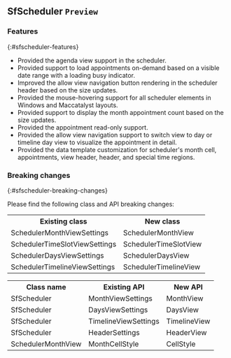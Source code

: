 ## SfScheduler `Preview`

### Features
{:#sfscheduler-features}

* Provided the agenda view support in the scheduler.
* Provided support to load appointments on-demand based on a visible date range with a loading busy indicator.
* Improved the allow view navigation button rendering in the scheduler header based on the size updates.
* Provided the mouse-hovering support for all scheduler elements in Windows and Maccatalyst layouts.
* Provided support to display the month appointment count based on the size updates.
* Provided the appointment read-only support.
* Provided the allow view navigation support to switch view to day or timeline day view to visualize the appointment in detail.
* Provided the data template customization for scheduler's month cell, appointments, view header, header, and special time regions.

### Breaking changes
{:#sfscheduler-breaking-changes}

Please find the following class and API breaking changes:

<table>
<tr><th>Existing class </th><th>New class</th></tr>
<tr><td>SchedulerMonthViewSettings</td>
<td>SchedulerMonthView</td></tr>
<tr><td>SchedulerTimeSlotViewSettings </td>
<td>SchedulerTimeSlotView</td></tr>
<tr><td>SchedulerDaysViewSettings </td>
<td>SchedulerDaysView</td></tr>
<tr><td>SchedulerTimelineViewSettings</td>
<td>SchedulerTimelineView</td></tr>
</table>



<table>
<tr><th>Class name</th><th>Existing API </th><th>New API </th></tr>
<tr>
<td>SfScheduler</td><td>MonthViewSettings</td>
<td>MonthView</td></tr>
<tr><td>SfScheduler</td><td>DaysViewSettings</td>
<td>DaysView</td></tr>
<tr><td>SfScheduler</td><td>TimelineViewSettings</td>
<td>TimelineView</td></tr>
<tr><td>SfScheduler</td><td>HeaderSettings</td>
<td>HeaderView</td></tr>
<tr><td>SchedulerMonthView</td><td>MonthCellStyle</td>
<td>CellStyle</td></tr>
</table>

